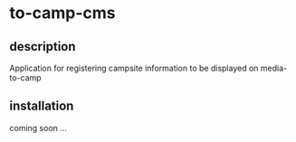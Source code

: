 # to-camp-cms

## description
Application for registering campsite information to be displayed on media-to-camp

## installation
coming soon ...

